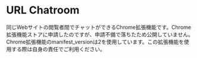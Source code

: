 # URL Chatroom

同じWebサイトの閲覧者間でチャットができるChrome拡張機能です。Chrome拡張機能ストアに申請したのですが、申請不備で落ちたため公開していません。Chrome拡張機能のmanifest_versionは2を使用しています。この拡張機能を使用する際は自身の責任でご利用ください。 
